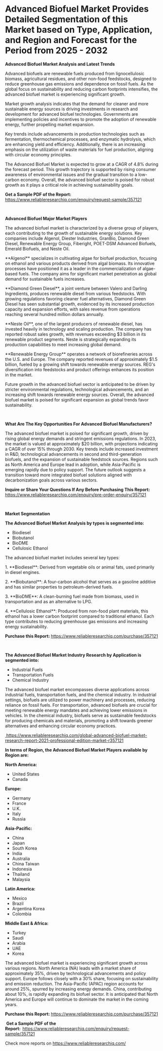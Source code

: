 <p><h1>Advanced Biofuel Market Provides Detailed Segmentation of this Market based on Type, Application, and Region and Forecast for the Period from 2025 - 2032</h1></p><p><strong>Advanced Biofuel Market Analysis and Latest Trends</strong></p>
<p><p>Advanced biofuels are renewable fuels produced from lignocellulosic biomass, agricultural residues, and other non-food feedstocks, designed to reduce greenhouse gas emissions and dependence on fossil fuels. As the global focus on sustainability and reducing carbon footprints intensifies, the advanced biofuel market is experiencing significant growth. </p><p>Market growth analysis indicates that the demand for cleaner and more sustainable energy sources is driving investments in research and development for advanced biofuel technologies. Governments are implementing policies and incentives to promote the adoption of renewable energy, further propelling market expansion. </p><p>Key trends include advancements in production technologies such as fermentation, thermochemical processes, and enzymatic hydrolysis, which are enhancing yield and efficiency. Additionally, there is an increasing emphasis on the utilization of waste materials for fuel production, aligning with circular economy principles. </p><p>The Advanced Biofuel Market is expected to grow at a CAGR of 4.8% during the forecast period. This growth trajectory is supported by rising consumer awareness of environmental issues and the gradual transition to a low-carbon economy. Overall, the advanced biofuel sector is poised for robust growth as it plays a critical role in achieving sustainability goals.</p></p>
<p><strong>Get a Sample PDF of the Report:&nbsp;</strong> <a href="https://www.reliableresearchiq.com/enquiry/request-sample/357121?utm_campaign=1117&utm_medium=2&utm_source=Github&utm_content=ia&utm_term=16012025&utm_id=advanced-biofuel">https://www.reliableresearchiq.com/enquiry/request-sample/357121</a></p>
<p>&nbsp;</p>
<p><strong>Advanced Biofuel Major Market Players</strong></p>
<p><p>The advanced biofuel market is characterized by a diverse group of players, each contributing to the growth of sustainable energy solutions. Key companies include Algenol, Diester Industries, GranBio, Diamond Green Diesel, Renewable Energy Group, Fiberight, POET-DSM Advanced Biofuels, Emerald Biofuels, and Neste Oil.</p><p>**Algenol** specializes in cultivating algae for biofuel production, focusing on ethanol and various products derived from algal biomass. Its innovative processes have positioned it as a leader in the commercialization of algae-based fuels. The company aims for significant market penetration as global demand for sustainable fuels increases.</p><p>**Diamond Green Diesel**, a joint venture between Valero and Darling Ingredients, produces renewable diesel from various feedstocks. With growing regulations favoring cleaner fuel alternatives, Diamond Green Diesel has seen substantial growth, evidenced by its increased production capacity and expansion efforts, with sales revenue from operations reaching several hundred million dollars annually.</p><p>**Neste Oil**, one of the largest producers of renewable diesel, has invested heavily in technology and scaling production. The company has reported robust sales growth, with revenues exceeding $3 billion in its renewable product segments. Neste is strategically expanding its production capabilities to meet increasing global demand.</p><p>**Renewable Energy Group** operates a network of biorefineries across the U.S. and Europe. The company reported revenues of approximately $1.5 billion, fueled by a growing shift towards renewable energy sources. REG's diversification into feedstocks and product offerings enhances its position in the market.</p><p>Future growth in the advanced biofuel sector is anticipated to be driven by stricter environmental regulations, technological advancements, and an increasing shift towards renewable energy sources. Overall, the advanced biofuel market is poised for significant expansion as global trends favor sustainability.</p></p>
<p>&nbsp;</p>
<p><strong>What Are The Key Opportunities For Advanced Biofuel Manufacturers?</strong></p>
<p><p>The advanced biofuel market is poised for significant growth, driven by rising global energy demands and stringent emissions regulations. In 2023, the market is valued at approximately $20 billion, with projections indicating a CAGR of over 15% through 2030. Key trends include increased investment in R&D, technological advancements in second and third-generation biofuels, and the expansion of sustainable feedstock sources. Regions such as North America and Europe lead in adoption, while Asia-Pacific is emerging rapidly due to policy support. The future outlook suggests a transition toward more integrated biofuel solutions aligned with decarbonization goals across various sectors.</p></p>
<p><strong>Inquire or Share Your Questions If Any Before Purchasing This Report:</strong> <a href="https://www.reliableresearchiq.com/enquiry/pre-order-enquiry/357121?utm_campaign=1117&utm_medium=2&utm_source=Github&utm_content=ia&utm_term=16012025&utm_id=advanced-biofuel">https://www.reliableresearchiq.com/enquiry/pre-order-enquiry/357121</a></p>
<p>&nbsp;</p>
<p><strong>Market Segmentation</strong></p>
<p><strong>The Advanced Biofuel Market Analysis by types is segmented into:</strong></p>
<p><ul><li>Biodiesel</li><li>Biobutanol</li><li>BioDME</li><li>Cellulosic Ethanol</li></ul></p>
<p><p>The advanced biofuel market includes several key types: </p><p>1. **Biodiesel**: Derived from vegetable oils or animal fats, used primarily in diesel engines.  </p><p>2. **Biobutanol**: A four-carbon alcohol that serves as a gasoline additive and has similar properties to petroleum-derived fuels.  </p><p>3. **BioDME**: A clean-burning fuel made from biomass, used in transportation and as an alternative to LPG.  </p><p>4. **Cellulosic Ethanol**: Produced from non-food plant materials, this ethanol has a lower carbon footprint compared to traditional ethanol. Each type contributes to reducing greenhouse gas emissions and increasing energy sustainability.</p></p>
<p><strong>Purchase this Report:&nbsp;</strong><a href="https://www.reliableresearchiq.com/purchase/357121?utm_campaign=1117&utm_medium=2&utm_source=Github&utm_content=ia&utm_term=16012025&utm_id=advanced-biofuel">https://www.reliableresearchiq.com/purchase/357121</a></p>
<p>&nbsp;</p>
<p><strong>The Advanced Biofuel Market Industry Research by Application is segmented into:</strong></p>
<p><ul><li>Industrial Fuels</li><li>Transportation Fuels</li><li>Chemical Industry</li></ul></p>
<p><p>The advanced biofuel market encompasses diverse applications across industrial fuels, transportation fuels, and the chemical industry. In industrial settings, biofuels are utilized to power machinery and processes, reducing reliance on fossil fuels. For transportation, advanced biofuels are crucial for meeting renewable energy mandates and achieving lower emissions in vehicles. In the chemical industry, biofuels serve as sustainable feedstocks for producing chemicals and materials, promoting a shift towards greener alternatives and enhancing circular economy practices.</p></p>
<p><a href="https://www.reliableresearchiq.com/global-advanced-biofuel-market-research-report-2021-professional-edition-market-r357121?utm_campaign=1117&utm_medium=2&utm_source=Github&utm_content=ia&utm_term=16012025&utm_id=advanced-biofuel">&nbsp;https://www.reliableresearchiq.com/global-advanced-biofuel-market-research-report-2021-professional-edition-market-r357121</a></p>
<p><strong>In terms of Region, the Advanced Biofuel Market Players available by Region are:</strong></p>
<p>
    <p> <strong> North America: </strong>
        <ul>
            <li>United States</li>
            <li>Canada</li>
        </ul>
        </p> 
    <p> <strong> Europe: </strong>
        <ul>
            <li>Germany</li>
            <li>France</li>
            <li>U.K.</li>
            <li>Italy</li>
            <li>Russia</li>
        </ul>
        </p> 
    <p> <strong> Asia-Pacific: </strong>
        <ul>
            <li>China</li>
            <li>Japan</li>
            <li>South Korea</li>
            <li>India</li>
            <li>Australia</li>
            <li>China Taiwan</li>
            <li>Indonesia</li>
            <li>Thailand</li>
            <li>Malaysia</li>
        </ul>
        </p> 
    <p> <strong> Latin America: </strong>
        <ul>
            <li>Mexico</li>
            <li>Brazil</li>
            <li>Argentina Korea</li>
            <li>Colombia</li>
        </ul>
        </p> 
    <p> <strong> Middle East & Africa: </strong>
        <ul>
            <li>Turkey</li>
            <li>Saudi</li>
            <li>Arabia</li>
            <li>UAE</li>
            <li>Korea</li>
        </ul>
    </p>
    </p>
<p><p>The advanced biofuel market is experiencing significant growth across various regions. North America (NA) leads with a market share of approximately 35%, driven by technological advancements and policy support. Europe follows closely with a 30% share, focusing on sustainability and emission reduction. The Asia-Pacific (APAC) region accounts for around 25%, spurred by increasing energy demands. China, contributing about 10%, is rapidly expanding its biofuel sector. It is anticipated that North America and Europe will continue to dominate the market in the coming years.</p></p>
<p><strong>Purchase this Report: </strong><a href="https://www.reliableresearchiq.com/purchase/357121?utm_campaign=1117&utm_medium=2&utm_source=Github&utm_content=ia&utm_term=16012025&utm_id=advanced-biofuel">https://www.reliableresearchiq.com/purchase/357121</a></p>
<p>&nbsp;<strong>Get a Sample PDF of the Report:&nbsp;&nbsp;</strong><a href="https://www.reliableresearchiq.com/enquiry/request-sample/357121?utm_campaign=1117&utm_medium=2&utm_source=Github&utm_content=ia&utm_term=16012025&utm_id=advanced-biofuel">https://www.reliableresearchiq.com/enquiry/request-sample/357121</a></p>
<p><strong></strong></p>
<p>Check more reports on <a href="https://www.reliableresearchiq.com/?utm_campaign=1117&utm_medium=2&utm_source=Github&utm_content=ia&utm_term=16012025&utm_id=advanced-biofuel">https://www.reliableresearchiq.com/</a></p>